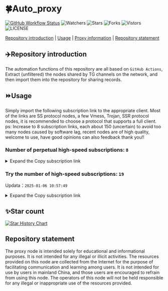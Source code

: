 # 🍀Auto_proxy
[![GitHub Workflow Status](https://img.shields.io/github/actions/workflow/status/PangTouY00/Auto_proxy/main.yml?branch=main)](https://github.com/PangTouY00/Auto_proxy/actions/workflows/main.yml?branch=main) 
![Watchers](https://img.shields.io/github/watchers/w1770946466/Auto_proxy) ![Stars](https://img.shields.io/github/stars/PangTouY00/Auto_proxy) ![Forks](https://img.shields.io/github/forks/w1770946466/Auto_proxy) ![Vistors](https://visitor-badge.laobi.icu/badge?page_id=PangTouY00.Auto_proxy) ![LICENSE](https://img.shields.io/badge/license-CC%20BY--SA%204.0-green.svg)

[Repository introduction](https://github.com/PangTouY00/Auto_proxy#Repositoryintroduction) | [Usage](https://github.com/PangTouY00/Auto_proxy#Usage) | [Proxy information](https://github.com/PangTouY00/Auto_proxy#Proxyinformation) | [Repository statement](https://github.com/PangTouY00/Auto_proxy#Repositorystatement)

## ✈️Repository introduction
The automation functions of this repository are all based on `GitHub Actions`,
Extract (unfiltered) the nodes shared by TG channels on the network, and then import them into the repository for sharing records.

## ⏩Usage
Simply import the following subscription link to the appropriate client. Most of the links are SS protocol nodes, a few Vmess, Trojan, SSR protocol nodes, it is recommended to choose a protocol that supports a full client.
ps: Increase to 8 subscription links, each about 150 (uncertain) to avoid too many nodes caused by software lag, recent nodes are of high quality, welcome to use, have good opinions can also feedback thank you!!

### Number of perpetual high-speed subscriptions: `8`

<details>
  <summary>Expand the Copy subscription link</summary>

  
- [Multiprotocol Base64 encoding](https://raw.githubusercontent.com/PangTouY00/Auto_proxy/main/Long_term_subscription1)
`https://raw.githubusercontent.com/PangTouY00/Auto_proxy/main/Long_term_subscription_num`
`Total number of merge nodes: 1491`

- [Multiprotocol Base64 encoding](https://raw.githubusercontent.com/PangTouY00/Auto_proxy/main/Long_term_subscription1)
`https://raw.githubusercontent.com/PangTouY00/Auto_proxy/main/Long_term_subscription1`
`Total number of merge nodes: 187`

- [Multiprotocol Base64 encoding](https://raw.githubusercontent.com/PangTouY00/Auto_proxy/main/Long_term_subscription2)
`https://raw.githubusercontent.com/PangTouY00/Auto_proxy/main/Long_term_subscription2`
`Total number of merge nodes: 187`

- [Multiprotocol Base64 encoding](https://raw.githubusercontent.com/PangTouY00/Auto_proxy/main/Long_term_subscription3)
`https://raw.githubusercontent.com/PangTouY00/Auto_proxy/main/Long_term_subscription3`
`Total number of merge nodes: 187`

- [Multiprotocol Base64 encoding](https://raw.githubusercontent.com/PangTouY00/Auto_proxy/main/Long_term_subscription4)
`https://raw.githubusercontent.com/PangTouY00/Auto_proxy/main/Long_term_subscription4`
`Total number of merge nodes: 187`

- [Multiprotocol Base64 encoding](https://raw.githubusercontent.comPangTouY00/Auto_proxy/main/Long_term_subscription5)
`https://raw.githubusercontent.com/PangTouY00/Auto_proxy/main/Long_term_subscription5`
`Total number of merge nodes: 187`

- [Multiprotocol Base64 encoding](https://raw.githubusercontent.com/PangTouY00/Auto_proxy/main/Long_term_subscription6)
`https://raw.githubusercontent.com/PangTouY00/Auto_proxy/main/Long_term_subscription6`
`Total number of merge nodes: 187`

- [Multiprotocol Base64 encoding](https://raw.githubusercontent.com/PangTouY00/Auto_proxy/main/Long_term_subscription7)
`https://raw.githubusercontent.com/PangTouY00/Auto_proxy/main/Long_term_subscription7`
`Total number of merge nodes: 187`

- [Multiprotocol Base64 encoding](https://raw.githubusercontent.com/PangTouY00/Auto_proxy/main/Long_term_subscription8)
`https://raw.githubusercontent.com/PangTouY00/Auto_proxy/main/Long_term_subscription8`
`Total number of merge nodes: 182`

- [Clash subscription](https://raw.githubusercontent.com/PangTouY00/Auto_proxy/main/Long_term_subscription2.yaml)
`https://raw.githubusercontent.com/PangTouY00/Auto_proxy/main/Long_term_subscription1.yaml`


- [Clash subscription](https://raw.githubusercontent.com/PangTouY00/Auto_proxy/main/Long_term_subscription2.yaml)
`https://raw.githubusercontent.com/PangTouY00/Auto_proxy/main/Long_term_subscription2.yaml`


- [Clash subscription](https://raw.githubusercontent.com/PangTouY00/Auto_proxy/main/Long_term_subscription3.yaml)
`https://raw.githubusercontent.com/PangTouY00/Auto_proxy/main/Long_term_subscription3.yaml`
  
</details>

### Try the number of high-speed subscriptions: `19`
Updata：`2025-01-06 10:57:49`


<details>
  <summary>Expand the Copy subscription link</summary>  






































































































































































































































































































































































































































































































































































































































































































































































































































































































































































































































































































































































































































































































































































































































































































































































































































































































































































































































































































































































































































































































































































































































































































































































































































































































































































































































































































































































































































































































































































































































































































































































































































































































































































































































































































































































































































































































































































































































































































































































































































































































































































































































































































































































































































































































































































































































































































































































































































































































































































































































































































































































































































































































































































































































































































































































































































































































































































































































































































































































































































































































































































































































































































































































































































































































































































































































































































































































































































































































































































































































































































































































































































































































































































































































































































































































































































































































































































































































































































































































































































































































































































































































































































































































































































































































































































































































































































































































































































































































































































































































































































































































































































































































































































































































































































































































































































































































































































































































































































































































































































































































































































































































































































































































































































































































































































































































































































































































































































































































































































































































































































































































































































































































































































































































































































































































































































































































































































































































































































































































































































































































































































































































































































































































































































































































































































































































































































































































































































































































































































































































































































































































































































































































































































































































































































































































































































































































































































































































































































































































































































































































































































































































































































































































































































































































































































































































































































































































































































































































































































































































































































































































































































































































































































































































































































































































































































































































































































































































































































































































































































































































































































































































































































































































































































































































































































































































































































































































































































































































































































































































































































































































































































































































































































































































































































































































































































































































































































































































































































































































































































































































































































































































































































































































































































































































































































































































































































>Trial subscription：
`https://qingyun.zybs.eu.org/api/v1/client/subscribe?token=2e82f4c54471b6cf3159f290f8912db1`




>Trial subscription：
`https://www.kuaidog009.top/api/v1/client/subscribe?token=fcfe1086018320bd82a40d893a174036`




>Trial subscription：
`https://vpn.sudatech.store/api/v1/client/subscribe?token=de579f70fd287730abff78d170ab327c`




>Trial subscription：
`https://fs.v2rayse.com/share/20250106/dqod0g4kdp.txt`




>Trial subscription：
`https://www.kuaidog010.top/api/v1/client/subscribe?token=c9f13bde7648ca2c78b24beb248729f3`




>Trial subscription：
`https://hy-2.com/api/v1/client/subscribe?token=77c77d4d12dc8cdb9a483816cd898e67`




>Trial subscription：
`https://v2rayshare.githubrowcontent.com/2025/01/20250106.txt`




>Trial subscription：
`https://xueyejiasu.com/api/v1/client/subscribe?token=39abaf7325286a68e354f5c446e1b75d`




>Trial subscription：
`https://www.kuaidog006.top/api/v1/client/subscribe?token=23516c481d598ed9ab31893b458b1865`




>Trial subscription：
`https://dashuai.us/api/v1/client/subscribe?token=c515cc4942af79d8f1a4bcad0daa9a62`




>Trial subscription：
`https://ch.louwangzhiyu.xyz/api/v1/client/subscribe?token=1b8ce7ab0d3faa6a5aa635222cc59491`




>Trial subscription：
`https://dl.vfkum.website/api/v1/client/subscribe?token=f121c24ba56c230e6a922774a964819a`




>Trial subscription：
`https://vt.louwangzhiyu.xyz/api/v1/client/subscribe?token=7c8d5daacdd6fbad4b2c7725385c8e9a`




>Trial subscription：
`https://abyssvpn.com/api/v1/client/subscribe?token=6b1b7306d3f4679537f1ebeef06f3afc`




>Trial subscription：
`https://nodefree.githubrowcontent.com/2025/01/20250105.txt`




>Trial subscription：
`https://sulink.pro/api/v1/client/subscribe?token=d0c21585c5ae3f7f8e399beaddda96cd`




>Trial subscription：
`https://needss.link/api/v1/client/subscribe?token=2474c256bf89f2d60d40d1a879d39fc8`




>Trial subscription：
`https://a.aik88.top/api/v1/client/subscribe?token=fdd84f01cd9c1bc2a9888df186aec3da`




>Trial subscription：
`https://sq9xy6.cpminig.com/api/v1/client/subscribe?token=e1c2b9f6faa4c55ea26f8d0b7b579433`



</details>

## ✨Star count
[![Star History Chart](https://api.star-history.com/svg?repos=PangTouY00/Auto_proxy&type=Date)](https://star-history.com/#w1770946466/Auto_proxy&Date)



## Repository statement
The proxy node is intended solely for educational and informational purposes. It is not intended for any illegal or illicit activities. The resources provided on this node are collected from the Internet for the purpose of facilitating communication and learning among users. It is not intended for use by users in mainland China, and those users are encouraged to refrain from using this node. The operators of this node will not be held responsible for any illegal or inappropriate use of the resources provided.
